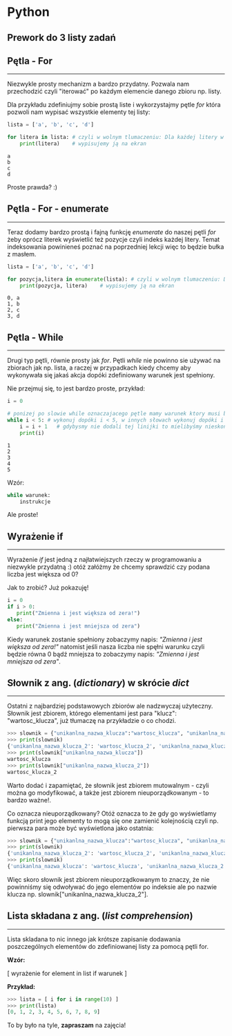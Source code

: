 
# Python
## Prework do 3 listy zadań 

## Pętla - For

---

Niezwykle prosty mechanizm a bardzo przydatny. Pozwala nam przechodzić czyli "iterować" po każdym elemencie danego zbioru np. listy.  

Dla przykładu zdefiniujmy sobie prostą liste i wykorzystajmy pętle _for_ która pozwoli nam wypisać wszystkie elementy tej listy:

```python
lista = ['a', 'b', 'c', 'd']

for litera in lista: # czyli w wolnym tlumaczeniu: Dla każdej litery w liscie
    print(litera)    # wypisujemy ją na ekran
```

    a
    b
    c
    d

Proste prawda? :)

## Pętla - For - enumerate

---

Teraz dodamy bardzo prostą i fajną funkcję *enumerate* do naszej pętli _for_ żeby oprócz literek wyświetlić też pozycje czyli indeks każdej litery. Temat indeksowania powinieneś poznać na poprzedniej lekcji więc to będzie bułka z masłem. 

```python
lista = ['a', 'b', 'c', 'd']

for pozycja,litera in enumerate(lista): # czyli w wolnym tlumaczeniu: Dla każdej litery w liscie
    print(pozycja, litera)    # wypisujemy ją na ekran
```

    0, a
    1, b
    2, c
    3, d

## Pętla - While

---

Drugi typ pętli, równie prosty jak _for_. Pętli _while_ nie powinno sie używać na zbiorach jak np. lista, a raczej w przypadkach kiedy chcemy aby wykonywała się jakaś akcja dopóki zdefiniowany warunek jest spełniony.   

Nie przejmuj się, to jest bardzo proste, przykład:

```python
i = 0

# ponizej po slowie while oznaczajacego pętle mamy warunek ktory musi byc spelniony aby pętla sie wykonywała
while i < 5: # wykonuj dopóki i < 5, w innych słowach wykonuj dopóki i jest mniejsze od 5
    i = i + 1   # gdybysmy nie dodali tej linijki to mielibyśmy nieskończoną pętlę
    print(i)
```

    1 
    2 
    3 
    4 
    5 

Wzór: 

```py
while warunek:
    instrukcje
```

Ale proste!

## Wyrażenie if

---

Wyrażenie _if_ jest jedną z najłatwiejszych rzeczy w programowaniu a niezwykle przydatną :) otóż załóżmy że chcemy sprawdzić czy podana liczba jest większa od 0?  

Jak to zrobić? Już pokazuję!

 ```py
i = 0
if i > 0:
    print("Zmienna i jest większa od zera!")
else:
    print("Zmienna i jest mniejsza od zera")
```

Kiedy warunek zostanie spełniony zobaczymy napis: _"Zmienna i jest większa od zera!"_ natomist jeśli nasza liczba nie spęłni warunku czyli będzie równa 0 bądź mniejsza to zobaczymy napis: _"Zmienna i jest mniejsza od zera"_.


## Słownik z ang. (*dictionary*) w skrócie *dict*

---

Ostatni z najbardziej podstawowych zbiorów ale nadzwyczaj użyteczny. Słownik jest zbiorem, którego elementami jest para "klucz": "wartosc_klucza", już tłumaczę na przykładzie o co chodzi.

 ```py
>>> slownik = {"unikanlna_nazwa_klucza":"wartosc_klucza", "unikanlna_nazwa_klucza_2": "wartosc_klucza_2"}
>>> print(slownik)
{'unikanlna_nazwa_klucza_2': 'wartosc_klucza_2', 'unikanlna_nazwa_klucza': 'wartosc_klucza'}
>>> print(slownik["unikanlna_nazwa_klucza"])
wartosc_klucza
>>> print(slownik["unikanlna_nazwa_klucza_2"])
wartosc_klucza_2
```

Warto dodać i zapamiętać, że słownik jest zbiorem mutowalnym - czyli można go modyfikować, a także jest zbiorem nieuporządkowanym - to bardzo ważne!.  

Co oznacza nieuporządkowany? Otóż oznacza to że gdy go wyświetlamy funkcją print jego elementy to mogą się one zamienić kolejnością czyli np. pierwsza para może być wyświetlona jako ostatnia:

 ```py
>>> slownik = {"unikanlna_nazwa_klucza":"wartosc_klucza", "unikanlna_nazwa_klucza_2": "wartosc_klucza_2"}
>>> print(slownik)
{'unikanlna_nazwa_klucza_2': 'wartosc_klucza_2', 'unikanlna_nazwa_klucza': 'wartosc_klucza'}
>>> print(slownik)
{'unikanlna_nazwa_klucza': 'wartosc_klucza', 'unikanlna_nazwa_klucza_2': 'wartosc_klucza_2'}
```

Więc skoro słownik jest zbiorem nieuporządkowanym to znaczy, że nie powinniśmy się odwoływać do jego elementów po indeksie ale po nazwie klucza np. slownik["unikanlna_nazwa_klucza_2"].

## Lista składana z ang. (*list comprehension*)

---

Lista skladana to nic innego jak krótsze zapisanie dodawania poszczególnych elementów do zdefiniowanej listy za pomocą pętli for.

**Wzór:**

[ wyrażenie for element in list if warunek ]

**Przykład:**

 ```py
 >>> lista = [ i for i in range(10) ]
 >>> print(lista)
 [0, 1, 2, 3, 4, 5, 6, 7, 8, 9]
 ```
 
 To by było na tyle, **zapraszam** na zajęcia!